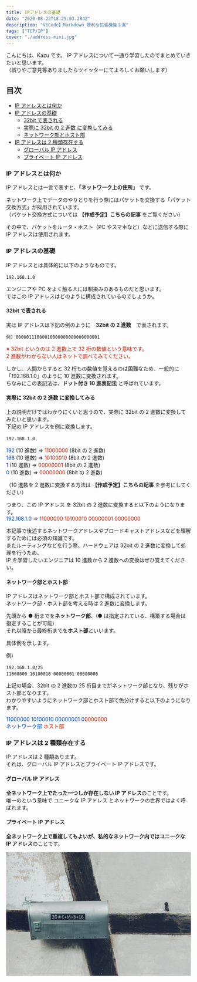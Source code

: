 ```yaml
---
title: IPアドレスの基礎
date: "2020-08-22T18:25:03.284Z"
description: "VSCode】Markdown 便利な拡張機能３選"
tags: ["TCP/IP"]
cover: "./address-mini.jpg"
---
```


こんにちは、Kazu です。
IP アドレスについて一通り学習したのでまとめていきたいと思います。  
（誤りやご意見等ありましたらツイッターにてよろしくお願いします）

## 目次

<!-- @import "[TOC]" {cmd="toc" depthFrom=3 depthTo=4 orderedList=false} -->

<!-- code_chunk_output -->

- [IP アドレスとは何か](#ip-アドレスとは何か)
- [IP アドレスの基礎](#ip-アドレスの基礎)
  - [32bit で表される](#32bit-で表される)
  - [実際に 32bit の 2 進数 に変換してみる](#実際に-32bit-の-2-進数-に変換してみる)
  - [ネットワーク部とホスト部](#ネットワーク部とホスト部)
- [IP アドレスは 2 種類存在する](#ip-アドレスは-2-種類存在する)
  - [グローバル IP アドレス](#グローバル-ip-アドレス)
  - [プライベート IP アドレス](#プライベート-ip-アドレス)

<!-- /code_chunk_output -->

### IP アドレスとは何か

IP アドレスとは一言で表すと、**「ネットワーク上の住所」** です。

ネットワーク上でデータのやりとりを行う際にはパケットを交換する「パケット交換方式」が採用されています。  
（パケット交換方式については **【作成予定】こちらの記事** をご覧ください）

その中で、パケットをルータ・ホスト（PC やスマホなど）などに送信する際に IP アドレスは使用されます。

### IP アドレスの基礎

IP アドレスとは具体的に以下のようなものです。

`192.168.1.0`

エンジニアや PC をよく触る人には馴染みのあるものだと思います。  
ではこの IP アドレスはどのように構成されているのでしょうか。

#### 32bit で表される

実は IP アドレスは下記の例のように　**32bit の 2 進数**　で表されます。

`例) 00000111000010000000000000000001`

<font color="#c21d00">※ 32bit というのは 2 進数上で 32 桁の数値という意味です。  
2 進数がわからない人はネットで調べてみてください。</font>

しかし、人間からすると 32 桁もの数値を覚えるのは困難なため、一般的に「192.168.1.0」のように 10 進数に変換されます。  
ちなみにこの表記法は、**ドット付き 10 進表記法** と呼ばれています。

#### 実際に 32bit の 2 進数 に変換してみる

上の説明だけではわかりにくいと思うので、実際に 32bit の 2 進数に変換してみたいと思います。  
下記の IP アドレスを例に変換します。

`192.168.1.0`

<font color="#004ac2">192 </font>(10 進数) => <font color="#c21d00">11000000 </font>(8bit の 2 進数)  
<font color="#004ac2">168 </font>(10 進数) => <font color="#c21d00">10100010 </font>(8bit の 2 進数)  
<font color="#004ac2">1 </font>(10 進数) => <font color="#c21d00">00000001 </font>(8bit の 2 進数)  
<font color="#004ac2">0 </font>(10 進数) => <font color="#c21d00">00000000 </font>(8bit の 2 進数)

（10 進数を 2 進数に変換する方法は **【作成予定】こちらの記事** を参考にしてください）

つまり、この IP アドレス を 32bit の 2 進数に変換すると以下のようになります。  
<font color="#004ac2">192.168.1.0</font> => <font color="#c21d00">11000000 10100010 00000001 00000000</font>

本記事で後述するネットワークアドレスやブロードキャストアドレスなどを理解するためには必須の知識です。  
またルーティングなどを行う際、ハードウェアは 32bit の 2 進数に変換して処理を行うため、  
IP を学習したいエンジニアは 10 進数から 2 進数への変換はぜひ覚えてください。

#### ネットワーク部とホスト部

IP アドレスはネットワーク部とホスト部で構成されています。  
ネットワーク部・ホスト部を考える時は 2 進数に変換します。

先頭から ● 桁までを**ネットワーク部**、(● は指定されている、構築する場合は指定することが可能)  
それ以降から最終桁までを**ホスト部**といいます。

具体例を示します。

例)

`192.168.1.0/25`  
`11000000 10100010 00000001 00000000`

上記の場合、32bit の 2 進数の 25 桁目までがネットワーク部となり、残りがホスト部となります。  
わかりやすいようにネットワーク部とホスト部で色分けすると以下のようになります。

<font color="#004ac2">11000000 10100010 00000001 0</font><font color="#c21d00">0000000</font>  
<font color="#004ac2">ネットワーク部</font> <font color="#c21d00">ホスト部</font>

### IP アドレスは 2 種類存在する

IP アドレスは 2 種類あります。  
それは、グローバル IP アドレスとプライベート IP アドレスです。

#### グローバル IP アドレス

**全ネットワーク上でたった一つしか存在しない IP アドレス**のことです。  
唯一のという意味で ユニークな IP アドレス とネットワークの世界ではよく呼ばれます。

#### プライベート IP アドレス

**全ネットワーク上で重複してもよいが、私的なネットワーク内ではユニークな IP アドレス**のことです。

![address](./address.jpg)
